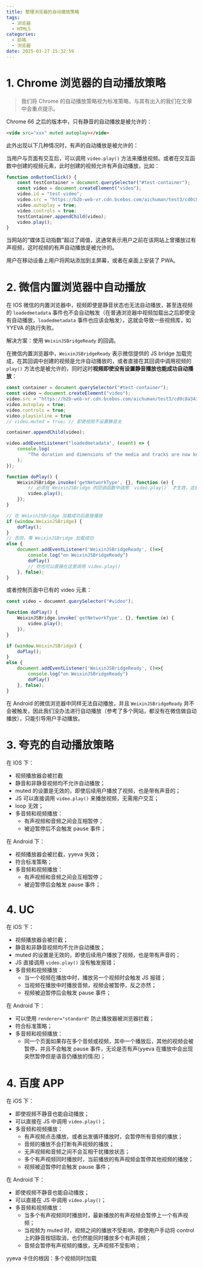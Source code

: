 ```yaml
---
title: 整理浏览器的自动播放策略
tags:
  - 浏览器
  - HTML5
categories:
  - 前端
  - 浏览器
date: 2025-03-27 15:32:59
---
```

# 1. Chrome 浏览器的自动播放策略

> 我们将 Chrome 的自动播放策略视为标准策略，与其有出入的我们在文章中会重点提示。

Chrome 66 之后的版本中，只有静音的自动播放是被允许的：

```html
<vide src="xxx" muted autoplay></vide>
```

此外出现以下几种情况时，有声的自动播放是被允许的：

当用户与页面有交互后，可以调用 `video.play()` 方法来播放视频。或者在交互函数中创建的视频元素，此时创建的视频允许有声自动播放，比如：

```js
function onButtonClick() {
	const testContainer = document.querySelector("#test-container");
	const video = document.createElement("video");
	video.id = "test-video";
	video.src = "https://b2b-web-vr.cdn.bcebos.com/aichuman/test3/cd0c8a3435c025410a9f0f15b64bce8b.mp4";
	video.autoplay = true;
	video.controls = true;
	testContainer.appendChild(video);
	video.play();
}
```

当网站的“媒体互动指数”超过了阈值，这通常表示用户之前在该网站上曾播放过有声视频，这时视频的有声自动播放是被允许的。

用户在移动设备上用户将网站添加到主屏幕，或者在桌面上安装了 PWA。

# 2. 微信内置浏览器中自动播放

在 IOS 微信的内置浏览器中，视频即使是静音状态也无法自动播放，甚至连视频的 `loadedmetadata` 事件也不会自动触发（在普通浏览器中视频加载出之后即使没有自动播放，`loadedmetadata` 事件也应该会触发），这就会导致一些视频库，如 YYEVA 的执行失败。

解决方案：使用 `WeixinJSBridgeReady` 的回调。

在微信内置浏览器中，`WeixinJSBridgeReady` 表示微信提供的 JS bridge 加载完成，在其回调中创建的视频是允许自动播放的，或者直接在其回调中调用视频的 `play()` 方法也是被允许的，同时这时**视频即使没有设置静音播放也能成功自动播放**：

```js
const container = document.querySelector("#test-container");
const video = document.createElement("video");
video.src = "https://b2b-web-vr.cdn.bcebos.com/aichuman/test3/cd0c8a3435c025410a9f0f15b64bce8b.mp4";
video.autoplay = true;
video.controls = true;
video.playsinline = true
// video.muted = true; // 即使视频不设置静音太

container.appendChild(video);

video.addEventListener("loadedmetadata", (event) => {
	console.log(
		"The duration and dimensions of the media and tracks are now known.",
	);
});

function doPlay() {
	WeixinJSBridge.invoke('getNetworkType', {}, function (e) {
		// 必须在 WeixinJSBridge 的回调函数中调用 `video.play()` 才生效，这是微信的限制
		video.play();
	});
}

// 在 WeixinJSBridge 加载成功后直接播放
if (window.WeixinJSBridge) {
	doPlay();
}
// 否则，等 WeixinJSBridge 加载成功
else {
	document.addEventListener('WeixinJSBridgeReady', ()=>{
		console.log("on WeixinJSBridgeReady")
		doPlay()
		// 你也可以直接在这里调用 video.play()
	}, false);
}
```

或者控制页面中已有的 video 元素：

```js
const video = docuemnt.querySelector("#video");

function doPlay() {
	WeixinJSBridge.invoke('getNetworkType', {}, function (e) {
		video.play();
	});
}

if (window.WeixinJSBridge) {
	doPlay();
}
else {
	document.addEventListener('WeixinJSBridgeReady', ()=>{
		console.log("on WeixinJSBridgeReady")
		doPlay()
	}, false);
}
```

在 Android 的微信浏览器中同样无法自动播放，并且 `WeixinJSBridgeReady` 并不会被触发，因此我们没办法进行自动播放（参考了多个网站，都没有在微信做自动播放），只能引导用户手动播放。

# 3. 夸克的自动播放策略

在 IOS 下：

- 视频播放器会被拦截
- 静音和非静音视频均不允许自动播放；
- muted 的设置是无效的，即使后续用户播放了视频，也是带有声音的；
- JS 可以直接调用 `video.play()` 来播放视频，无需用户交互；
- loop 无效；
- 多音频和视频播放：
	- 有声视频和音频之间会互相暂停；
	- 被迫暂停后不会触发 pause 事件；

在 Android 下：

- 视频播放器会被拦截，yyeva 失效；
- 符合标准策略；
- 多音频和视频播放：
	- 有声视频和音频之间会互相暂停；
	- 被迫暂停后会触发 pause 事件；

# 4. UC

在 iOS 下：

- 视频播放器会被拦截；
- 静音和非静音视频均不允许自动播放；
- muted 的设置是无效的，即使后续用户播放了视频，也是带有声音的；
- JS 直接调用 `video.play()` 没有触发报错；
- 多音频和视频播放：
	- 当一个视频在播放中时，播放另一个视频时会触发 JS 报错；
	- 当视频在播放中时播放音频，视频会被暂停，反之亦然；
	- 视频被迫暂停后会触发 pause 事件；

在 Android 下：

- 可以使用 `renderer="standard"` 防止播放器被浏览器拦截；
- 符合标准策略；
- 多音频和视频播放：
	- 同一个页面如果存在多个音频或视频，其中一个播放后，其他的视频会被暂停，并且不会触发 pause 事件，无论是否有声(yyeva 在播放中会出现突然暂停但是语音仍播放的情况)；

# 4. 百度 APP

在 iOS 下：

- 即使视频不静音也能自动播放；
- 可以直接在 JS 中调用 `video.play()`；
- 多音频和视频播放：
	- 有声视频点击播放，或者出发循环播放时，会暂停所有音频的播放；
	- 音频的播放不会打断有声视频的播放；
	- 无声视频和音频之间不会互相干扰播放状态；
	- 多个有声视频同时播放时，当前播放的有声视频会暂停其他视频的播放；
	- 视频被迫暂停时会触发 pause 事件；

在 Android 下：

- 即使视频不静音也能自动播放；
- 可以直接在 JS 中调用 `video.play()`；
- 多音频和视频播放：
	- 当多个有声视频同时播放时，最新播放的有声视频会暂停上一个有声视频；
	- 当视频为 muted 时，视频之间的播放不受影响，即使用户手动将 control 上的静音按钮取消，也仍然能同时播放多个有声视频；
	- 音频会暂停有声视频的播放，无声视频不受影响；


yyeva 卡住的根因：多个视频同时加载